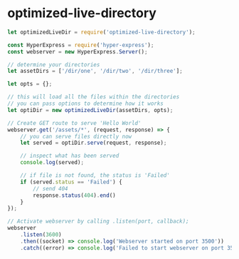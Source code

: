 <!--
 Copyright (c) 2022 Anthony Mugendi

 This software is released under the MIT License.
 https://opensource.org/licenses/MIT
-->

# optimized-live-directory


```javascript
let optimizedLiveDir = require('optimized-live-directory');

const HyperExpress = require('hyper-express');
const webserver = new HyperExpress.Server();

// determine your directories
let assetDirs = ['/dir/one', '/dir/two', '/dir/three'];

let opts = {};

// this will load all the files within the directories
// you can pass options to determine how it works
let optiDir = new optimizedLiveDir(assetDirs, opts);

// Create GET route to serve 'Hello World'
webserver.get('/assets/*', (request, response) => {
	// you can serve files directly now
	let served = optiDir.serve(request, response);

	// inspect what has been served
	console.log(served);

	// if file is not found, the status is 'Failed'
	if (served.status == 'Failed') {
        // send 404
        response.status(404).end()
	}
});

// Activate webserver by calling .listen(port, callback);
webserver
	.listen(3600)
	.then((socket) => console.log('Webserver started on port 3500'))
	.catch((error) => console.log('Failed to start webserver on port 3500'));
```

